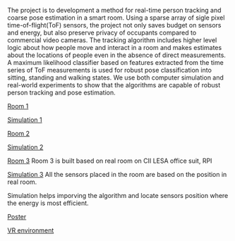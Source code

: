 The project is to development a method for real-time person tracking and coarse pose estimation in a smart room. Using a sparse array of sigle pixel time-of-flight(ToF) sensors, the project not only saves budget on sensors and energy, but also preserve privacy of occupants compared to commercial video cameras. The tracking algorithm includes higher level logic about how people move and interact in a room and makes estimates about the locations of people even in the absence of direct measurements. A maximum likelihood classifier based on features extracted from the time series of ToF measurements is used for robust pose classification into sitting, standing and walking states. We use both computer simulation and real-world experiments to show that the algorithms are capable of robust person tracking and pose estimation.

[Room 1](https://github.com/dlydb/Smart_Conference_Room/blob/master/room_1_top.PNG)

[Simulation 1](https://www.youtube.com/watch?v=t2VGKy5DM2c)

[Room 2](https://github.com/dlydb/Smart_Conference_Room/blob/master/room_2_top.PNG)

[Simulation 2](https://www.youtube.com/watch?v=ZMHcItDdeK8)

[Room 3](https://github.com/dlydb/Smart_Conference_Room/blob/master/room_3_top.PNG)
Room 3 is built based on real room on CII LESA office suit, RPI

[Simulation 3](https://www.youtube.com/watch?v=5k3_yrEZ4D0) 
All the sensors placed in the room are based on the position in real room. 

Simulation helps imporving the algorithm and locate sensors position where the energy is most efficient. 

[Poster](https://github.com/dlydb/Smart_Conference_Room/blob/master/Poster.pdf)

[VR environment](https://www.youtube.com/watch?v=dXi_tMlYm2w)
